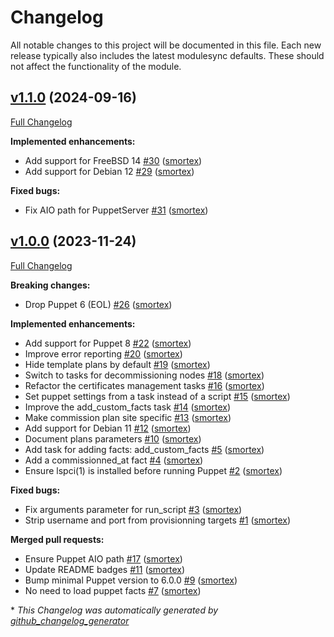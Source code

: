 # Changelog

All notable changes to this project will be documented in this file.
Each new release typically also includes the latest modulesync defaults.
These should not affect the functionality of the module.

## [v1.1.0](https://github.com/opus-codium/puppet-commission/tree/v1.1.0) (2024-09-16)

[Full Changelog](https://github.com/opus-codium/puppet-commission/compare/v1.0.0...v1.1.0)

**Implemented enhancements:**

- Add support for FreeBSD 14 [\#30](https://github.com/opus-codium/puppet-commission/pull/30) ([smortex](https://github.com/smortex))
- Add support for Debian 12 [\#29](https://github.com/opus-codium/puppet-commission/pull/29) ([smortex](https://github.com/smortex))

**Fixed bugs:**

- Fix AIO path for PuppetServer [\#31](https://github.com/opus-codium/puppet-commission/pull/31) ([smortex](https://github.com/smortex))

## [v1.0.0](https://github.com/opus-codium/puppet-commission/tree/v1.0.0) (2023-11-24)

[Full Changelog](https://github.com/opus-codium/puppet-commission/compare/39afd208774501af9b4c395bdd7e1e2a45c66039...v1.0.0)

**Breaking changes:**

- Drop Puppet 6 \(EOL\) [\#26](https://github.com/opus-codium/puppet-commission/pull/26) ([smortex](https://github.com/smortex))

**Implemented enhancements:**

- Add support for Puppet 8 [\#22](https://github.com/opus-codium/puppet-commission/pull/22) ([smortex](https://github.com/smortex))
- Improve error reporting [\#20](https://github.com/opus-codium/puppet-commission/pull/20) ([smortex](https://github.com/smortex))
- Hide template plans by default [\#19](https://github.com/opus-codium/puppet-commission/pull/19) ([smortex](https://github.com/smortex))
- Switch to tasks for decommissioning nodes [\#18](https://github.com/opus-codium/puppet-commission/pull/18) ([smortex](https://github.com/smortex))
- Refactor the certificates management tasks [\#16](https://github.com/opus-codium/puppet-commission/pull/16) ([smortex](https://github.com/smortex))
- Set puppet settings from a task instead of a script [\#15](https://github.com/opus-codium/puppet-commission/pull/15) ([smortex](https://github.com/smortex))
- Improve the add\_custom\_facts task [\#14](https://github.com/opus-codium/puppet-commission/pull/14) ([smortex](https://github.com/smortex))
- Make commission plan site specific [\#13](https://github.com/opus-codium/puppet-commission/pull/13) ([smortex](https://github.com/smortex))
- Add support for Debian 11 [\#12](https://github.com/opus-codium/puppet-commission/pull/12) ([smortex](https://github.com/smortex))
- Document plans parameters [\#10](https://github.com/opus-codium/puppet-commission/pull/10) ([smortex](https://github.com/smortex))
- Add task for adding facts: add\_custom\_facts [\#5](https://github.com/opus-codium/puppet-commission/pull/5) ([smortex](https://github.com/smortex))
- Add a commissionned\_at fact [\#4](https://github.com/opus-codium/puppet-commission/pull/4) ([smortex](https://github.com/smortex))
- Ensure lspci\(1\) is installed before running Puppet [\#2](https://github.com/opus-codium/puppet-commission/pull/2) ([smortex](https://github.com/smortex))

**Fixed bugs:**

- Fix arguments parameter for run\_script [\#3](https://github.com/opus-codium/puppet-commission/pull/3) ([smortex](https://github.com/smortex))
- Strip username and port from provisionning targets [\#1](https://github.com/opus-codium/puppet-commission/pull/1) ([smortex](https://github.com/smortex))

**Merged pull requests:**

- Ensure Puppet AIO path [\#17](https://github.com/opus-codium/puppet-commission/pull/17) ([smortex](https://github.com/smortex))
- Update README badges [\#11](https://github.com/opus-codium/puppet-commission/pull/11) ([smortex](https://github.com/smortex))
- Bump minimal Puppet version to 6.0.0 [\#9](https://github.com/opus-codium/puppet-commission/pull/9) ([smortex](https://github.com/smortex))
- No need to load puppet facts [\#7](https://github.com/opus-codium/puppet-commission/pull/7) ([smortex](https://github.com/smortex))



\* *This Changelog was automatically generated by [github_changelog_generator](https://github.com/github-changelog-generator/github-changelog-generator)*
